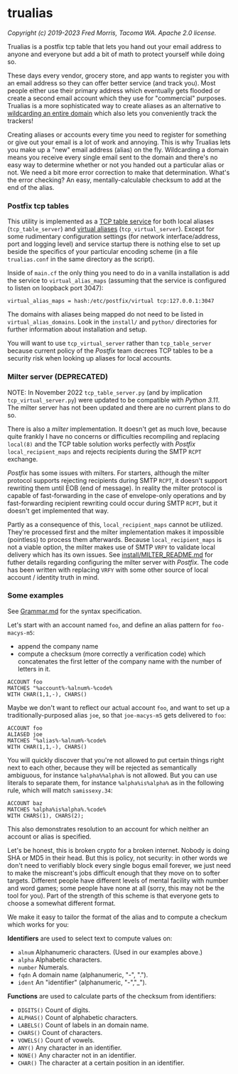 # trualias

_Copyright (c) 2019-2023 Fred Morris, Tacoma WA. Apache 2.0 license._

Trualias is a postfix tcp table that lets you hand out your email address to anyone and everyone but add a bit of math to
protect yourself while doing so.

These days every vendor, grocery store, and app wants to register you with an email address so they can offer better service
(and track you). Most people either use their primary address which eventually gets flooded or create a second email account
which they use for "commercial" purposes. Trualias is a more sophisticated way to create aliases as an alternative to
[wildcarding an entire domain](https://blog.lewman.com/why-i-have-over-one-thousand-personal-email-addresses.html) which also lets you conveniently track the trackers!

Creating aliases or accounts every time you need to register for something or give out your email is a lot of work and annoying.
This is why Trualias lets you make up a "new" email address (alias) on the fly. Wildcarding a domain means you receive every single email sent to the domain and there's no easy way to determine whether or not you handed out a particular alias or not. We need a bit more error correction to make that determination. What's the error checking? An easy,
mentally-calculable checksum to add at the end of the alias.

### Postfix tcp tables

This utility is implemented as a [TCP table service](http://www.postfix.org/tcp_table.5.html) for both local aliases (`tcp_table_server`) and [virtual aliases](http://www.postfix.org/virtual.5.html) (`tcp_virtual_server`). Except for some rudimentary configuration settings (for network interface/address, port and logging level) and service startup there is nothing else to set up beside the specifics of your particular encoding scheme (in a file `trualias.conf` in the same directory as the script).

Inside of `main.cf` the only thing you need to do in a vanilla installation is add the service to `virtual_alias_maps` (assuming that the service is configured to listen on loopback port 3047):

```
virtual_alias_maps = hash:/etc/postfix/virtual tcp:127.0.0.1:3047
```

The domains with aliases being mapped do not need to be listed in `virtual_alias_domains`. Look in the `install/` and `python/` directories for further information about installation and setup.

You will want to use `tcp_virtual_server` rather than `tcp_table_server` because current
policy of the _Postfix_ team decrees TCP tables to be a security risk when looking up aliases for local accounts.

### Milter server (DEPRECATED)

NOTE: In November 2022 `tcp_table_server.py` (and by implication `tcp_virtual_server.py`) were updated to be compatible
with _Python 3.11_. The milter server has not been updated and there are no current plans to do so.

There is also a _milter_ implementation. It doesn't get as much love, because quite frankly I have no concerns
or difficulties recompiling and replacing `local(8)` and the TCP table solution works perfectly with _Postfix_ `local_recipient_maps` and rejects recipients during the SMTP `RCPT` exchange.

_Postfix_ has some issues with milters. For starters, although the milter protocol supports rejecting recipients
during SMTP `RCPT`, it doesn't support rewriting them until EOB (end of message). In reality the milter protocol
is capable of fast-forwarding in the case of envelope-only operations and by fast-forwarding recipient
rewriting could occur during SMTP `RCPT`, but it doesn't get implemented that way.

Partly as a consequence of this, `local_recipient_maps` cannot be utilized. They're processed first and the
milter implementation makes it impossible (pointless) to process them afterwards. Because `local_recipient_maps`
is not a viable option, the milter makes use of SMTP `VRFY` to validate local delivery which has its own issues.
See [install/MILTER_README.md](https://github.com/m3047/trualias/blob/fwm/install/MILTER_README.md) for futher
details regarding configuring the milter server with _Postfix_. The code has been written with replacing `VRFY`
with some other source of local account / identity truth in mind.

### Some examples

See [Grammar.md](https://github.com/m3047/trualias/blob/master/Grammar.md) for the syntax specification.

Let's start with an account named `foo`, and define an alias pattern for `foo-macys-m5`:

* append the company name
* compute a checksum (more correctly a verification code) which concatenates the first letter of the company name with the number of letters in it.

```
ACCOUNT foo
MATCHES "%account%-%alnum%-%code%
WITH CHAR(1,1,-), CHARS()
```

Maybe we don't want to reflect our actual account `foo`, and want to set up a traditionally-purposed alias `joe`, so that `joe-macys-m5` gets delivered to `foo`:

```
ACCOUNT foo
ALIASED joe
MATCHES "%alias%-%alnum%-%code%
WITH CHAR(1,1,-), CHARS()
```
You will quickly discover that you're not allowed to put certain things right next to each other, because they
will be rejected as semantically ambiguous, for instance `%alpha%%alpha%` is not allowed. But you can use literals to
separate them, for instance `%alpha%is%alpha%` as in the following rule, which will match `samissexy.34`:

```
ACCOUNT baz
MATCHES %alpha%is%alpha%.%code%
WITH CHARS(1), CHARS(2);
```

This also demonstrates resolution to an account for which neither an account or alias is specified.

Let's be honest, this is broken crypto for a broken internet. Nobody is doing SHA or MD5 in their head. But this is policy, not security: in other words we don't need to verifiably block every single bogus email forever, we just need to make the miscreant's jobs difficult enough that they move on to softer targets. Different people have different levels of mental facility with number and word games; some people have none at all (sorry, this may not be the tool for you). Part of the strength of this scheme is that everyone gets to choose a somewhat different format.

We make it easy to tailor the format of the alias and to compute a checkum which works for you:

**Identifiers** are used to select text to compute values on:

* `alnum` Alphanumeric characters. (Used in our examples above.)
* `alpha` Alphabetic characters.
* `number` Numerals.
* `fqdn` A domain name (alphanumeric, "-", ".").
* `ident` An "identifier" (alphanumeric, "-","_").

**Functions** are used to calculate parts of the checksum from identifiers:

* `DIGITS()` Count of digits.
* `ALPHAS()` Count of alphabetic characters.
* `LABELS()` Count of labels in an domain name.
* `CHARS()` Count of characters.
* `VOWELS()` Count of vowels.
* `ANY()` Any character in an identifier.
* `NONE()` Any character not in an identifier.
* `CHAR()` The character at a certain position in an identifier.
